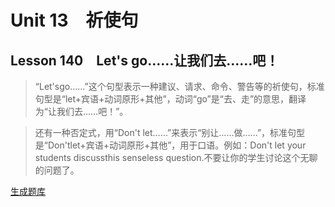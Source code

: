 ﻿ # Unit 13　祈使句
 ## Lesson 140　Let's go……让我们去……吧！
 
> “Let'sgo……”这个句型表示一种建议、请求、命令、警告等的祈使句，标准句型是“let+宾语+动词原形+其他”，动词“go”是“去、走”的意思，翻译为“让我们去……吧！”。

> 还有一种否定式，用“Don't let……”来表示“别让……做……”，标准句型是“Don'tlet+宾语+动词原形+其他”，用于口语。例如：Don't let your students discussthis senseless question.不要让你的学生讨论这个无聊的问题了。


 [生成题库](./question/f140.json)